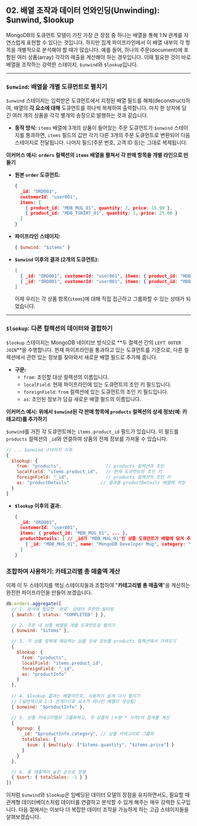 ## 02\. 배열 조작과 데이터 언와인딩(Unwinding): $unwind, $lookup

MongoDB의 도큐먼트 모델이 가진 가장 큰 장점 중 하나는 배열을 통해 1:N 관계를 자연스럽게 표현할 수 있다는 것입니다. 하지만 집계 파이프라인에서 이 배열 내부의 각 항목을 개별적으로 분석해야 할 때가 많습니다. 예를 들어, 하나의 주문(document)에 포함된 여러 상품(array) 각각의 매출을 계산해야 하는 경우입니다. 이때 필요한 것이 바로 배열을 조작하는 강력한 스테이지, `$unwind`와 `$lookup`입니다.

-----

### `$unwind`: 배열을 개별 도큐먼트로 펼치기

`$unwind` 스테이지는 입력받은 도큐먼트에서 지정된 배열 필드를 해체(deconstruct)하여, 배열의 **각 요소에 대해** 도큐먼트를 하나씩 복제하여 출력합니다. 마치 한 상자에 담긴 여러 개의 상품을 각각 별개의 송장으로 발행하는 것과 같습니다.

  * **동작 방식:** `items` 배열에 3개의 상품이 들어있는 주문 도큐먼트가 `$unwind` 스테이지를 통과하면, `items` 필드의 값만 각기 다른 3개의 주문 도큐먼트로 변환되어 다음 스테이지로 전달됩니다. 나머지 필드(주문 번호, 고객 ID 등)는 그대로 복제됩니다.

**이커머스 예시: `orders` 컬렉션의 `items` 배열을 펼쳐서 각 판매 항목을 개별 라인으로 만들기**

  * **원본 `order` 도큐먼트:**
    ```json
    {
      _id: "ORD001",
      customerId: "user001",
      items: [
        { product_id: "MDB_MUG_01", quantity: 2, price: 15.99 },
        { product_id: "MDB_TSHIRT_01", quantity: 1, price: 25.00 }
      ]
    }
    ```
  * **파이프라인 스테이지:**
    ```javascript
    { $unwind: "$items" }
    ```
  * **`$unwind` 이후의 결과 (2개의 도큐먼트):**
    ```json
    [
      { _id: "ORD001", customerId: "user001", items: { product_id: "MDB_MUG_01", quantity: 2, price: 15.99 } },
      { _id: "ORD001", customerId: "user001", items: { product_id: "MDB_TSHIRT_01", quantity: 1, price: 25.00 } }
    ]
    ```
    이제 우리는 각 상품 항목(`items`)에 대해 직접 접근하고 그룹화할 수 있는 상태가 되었습니다.

-----

### `$lookup`: 다른 컬렉션의 데이터와 결합하기

`$lookup` 스테이지는 MongoDB 네이티브 방식으로 \*\*두 컬렉션 간의 `LEFT OUTER JOIN`\*\*을 수행합니다. 현재 파이프라인을 통과하고 있는 도큐먼트를 기준으로, 다른 컬렉션에서 관련 있는 정보를 찾아와서 새로운 배열 필드로 추가해 줍니다.

  * **구문:**
      * `from`: 조인할 대상 컬렉션의 이름입니다.
      * `localField`: 현재 파이프라인에 있는 도큐먼트의 조인 키 필드입니다.
      * `foreignField`: `from` 컬렉션에 있는 도큐먼트의 조인 키 필드입니다.
      * `as`: 조인된 정보가 담길 새로운 배열 필드의 이름입니다.

**이커머스 예시: 위에서 `$unwind`된 각 판매 항목에 `products` 컬렉션의 상세 정보(예: 카테고리)를 추가하기**

`$unwind`를 거친 각 도큐먼트에는 `items.product_id` 필드가 있습니다. 이 필드를 `products` 컬렉션의 `_id`와 연결하여 상품의 전체 정보를 가져올 수 있습니다.

```javascript
// ... $unwind 스테이지 이후
{
  $lookup: {
    from: "products",                 // products 컬렉션과 조인
    localField: "items.product_id",   // 현재 도큐먼트의 조인 키
    foreignField: "_id",              // products 컬렉션의 조인 키
    as: "productDetails"            // 결과를 productDetails 배열에 저장
  }
}
```

  * **`$lookup` 이후의 결과:**
    ```json
    {
      _id: "ORD001",
      customerId: "user001",
      items: { product_id: "MDB_MUG_01", ... },
      productDetails: [ // _id가 "MDB_MUG_01"인 상품 도큐먼트가 배열에 담겨 추가됨
        { _id: "MDB_MUG_01", name: "MongoDB Developer Mug", category: "kitchen-goods", ... }
      ]
    }
    ```

### 조합하여 사용하기: 카테고리별 총 매출액 계산

이제 이 두 스테이지를 핵심 스테이지들과 조합하여 "**카테고리별 총 매출액**"을 계산하는 완전한 파이프라인을 만들어 보겠습니다.

```javascript
db.orders.aggregate([
  // 1. 분석에 필요한 '완료' 상태의 주문만 필터링
  { $match: { status: "COMPLETED" } },

  // 2. 주문 내 상품 배열을 개별 도큐먼트로 펼치기
  { $unwind: "$items" },

  // 3. 각 상품 항목에 해당하는 상품 상세 정보를 products 컬렉션에서 가져오기
  {
    $lookup: {
      from: "products",
      localField: "items.product_id",
      foreignField: "_id",
      as: "productInfo"
    }
  },
  
  // 4. $lookup 결과는 배열이므로, 사용하기 쉽게 다시 펼치기
  // (일반적으로 1:1 관계이므로 요소가 하나인 배열이 생성됨)
  { $unwind: "$productInfo" },

  // 5. 상품 카테고리별로 그룹화하고, 각 상품의 (수량 * 가격)의 합계를 계산
  {
    $group: {
      _id: "$productInfo.category", // 상품 카테고리로 그룹화
      totalSales: {
        $sum: { $multiply: ["$items.quantity", "$items.price"] }
      }
    }
  },

  // 6. 총 매출액이 높은 순으로 정렬
  { $sort: { totalSales: -1 } }
])
```

이처럼 `$unwind`와 `$lookup`은 임베딩된 데이터 모델의 장점을 유지하면서도, 필요할 때 관계형 데이터베이스처럼 데이터를 연결하고 분석할 수 있게 해주는 매우 강력한 도구입니다. 다음 절에서는 이보다 더 복잡한 데이터 조작을 가능하게 하는 고급 스테이지들을 살펴보겠습니다.